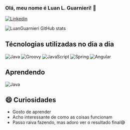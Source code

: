 ### Olá, meu nome é Luan L. Guarnieri! 👋
[![Linkedin](https://img.shields.io/badge/LinkedIn-0077B5?style=for-the-badge&logo=linkedin&logoColor=white)](https://www.linkedin.com/in/luanguarnieri/)

![LuanGuarnieri GitHub stats](https://github-readme-stats.vercel.app/api?username=LuanGuarnieri&show_icons=true&theme=dark)
## Técnologias utilizadas no dia a dia
<div style="display: inline-block;">
  <img style="cursor: none" align="center" alt="Java" src="https://img.shields.io/badge/Java-ED8B00?style=for-the-badge&logo=openjdk&logoColor=white"/>
   <img style="cursor: none" align="center" alt="Groovy" src="https://img.shields.io/badge/Groovy-4298B8?style=for-the-badge&logo=Groovy&logoColor=white"/>
  <img style="cursor: none" align="center" alt="JavaScript" src="https://img.shields.io/badge/JavaScript-F7DF1E?style=for-the-badge&logo=javascript&logoColor=black"/>
  <img style="cursor: none" align="center" alt="Spring" src="https://img.shields.io/badge/Spring-6DB33F?style=for-the-badge&logo=spring&logoColor=white"/>
  <img style="cursor: none" align="center" alt="Angular" src="https://img.shields.io/badge/Angular-DD0031?style=for-the-badge&logo=angular&logoColor=white"/>
  <br/>
</div>

## Aprendendo
<div style="display: inline-block">
  <img style="cursor: none" align="center" alt="Java" src="https://img.shields.io/badge/Python-3776AB?style=for-the-badge&logo=python&logoColor=white"/>
  <br/>
 </div>

## 😄 Curiosidades

- Gosto de aprender
- Acho interessante de como as coisas funcionam
- Passo raiva fazendo, mas adoro ver o resultado final😅
